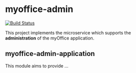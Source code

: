 # myoffice-admin

[![Build Status](https://travis-ci.org/vondacho/myoffice-admin.svg?branch=master)](https://travis-ci.org/vondacho/myoffice-admin)

This project implements the microservice which supports the **administration** of the myOffice application.

## myoffice-admin-application

This module aims to provide ...


